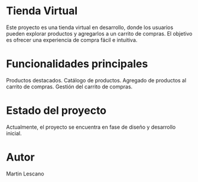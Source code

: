 # Tienda Virtual
Este proyecto es una tienda virtual en desarrollo, donde los usuarios pueden explorar productos y agregarlos a un carrito de compras. El objetivo es ofrecer una experiencia de compra fácil e intuitiva.

# Funcionalidades principales
Productos destacados.
Catálogo de productos.
Agregado de productos al carrito de compras.
Gestión del carrito de compras.

# Estado del proyecto
Actualmente, el proyecto se encuentra en fase de diseño y desarrollo inicial.

# Autor
Martin Lescano
